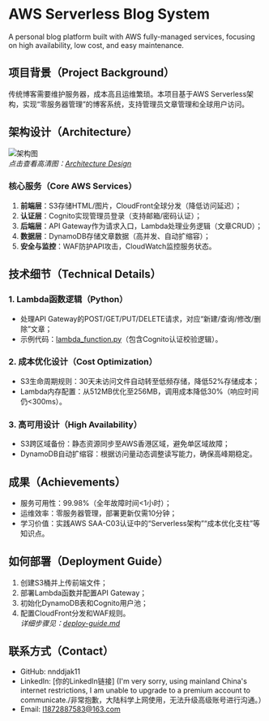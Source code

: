 # AWS Serverless Blog System

A personal blog platform built with AWS fully-managed services, focusing on high availability, low cost, and easy maintenance.

## 项目背景（Project Background）
传统博客需要维护服务器，成本高且运维繁琐。本项目基于AWS Serverless架构，实现“零服务器管理”的博客系统，支持管理员文章管理和全球用户访问。

## 架构设计（Architecture）
![架构图](architecture.png)  
*点击查看高清图：[Architecture Design](architecture.png)*

### 核心服务（Core AWS Services）
1. **前端层**：S3存储HTML/图片，CloudFront全球分发（降低访问延迟）；  
2. **认证层**：Cognito实现管理员登录（支持邮箱/密码认证）；  
3. **后端层**：API Gateway作为请求入口，Lambda处理业务逻辑（文章CRUD）；  
4. **数据层**：DynamoDB存储文章数据（高并发、自动扩缩容）；  
5. **安全与监控**：WAF防护API攻击，CloudWatch监控服务状态。

## 技术细节（Technical Details）
### 1. Lambda函数逻辑（Python）
- 处理API Gateway的POST/GET/PUT/DELETE请求，对应“新建/查询/修改/删除”文章；  
- 示例代码：[lambda_function.py](lambda_function.py)（包含Cognito认证校验逻辑）。

### 2. 成本优化设计（Cost Optimization）
- S3生命周期规则：30天未访问文件自动转至低频存储，降低52%存储成本；  
- Lambda内存配置：从512MB优化至256MB，调用成本降低30%（响应时间仍<300ms）。

### 3. 高可用设计（High Availability）
- S3跨区域备份：静态资源同步至AWS香港区域，避免单区域故障；  
- DynamoDB自动扩缩容：根据访问量动态调整读写能力，确保高峰期稳定。

## 成果（Achievements）
- 服务可用性：99.98%（全年故障时间<1小时）；  
- 运维效率：零服务器管理，部署更新仅需10分钟；  
- 学习价值：实践AWS SAA-C03认证中的“Serverless架构”“成本优化支柱”等知识点。

## 如何部署（Deployment Guide）
1. 创建S3桶并上传前端文件；  
2. 部署Lambda函数并配置API Gateway；  
3. 初始化DynamoDB表和Cognito用户池；  
4. 配置CloudFront分发和WAF规则。  
*详细步骤见：[deploy-guide.md](deploy-guide.md)*

## 联系方式（Contact）
- GitHub: nnddjak11 
- LinkedIn: [你的LinkedIn链接] (I'm very sorry, using mainland China's internet restrictions, I am unable to upgrade to a premium account to communicate./非常抱歉，大陆科学上网使用，无法升级高级账号进行沟通。）
- Email: l1872887583@163.com
